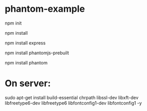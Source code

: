 # phantom-example

 npm init

 npm install

 npm install express

 npm install phantomjs-prebuilt

 npm install phantom

# On server:
 sudo apt-get install build-essential chrpath libssl-dev libxft-dev libfreetype6-dev libfreetype6 libfontconfig1-dev libfontconfig1 -y
